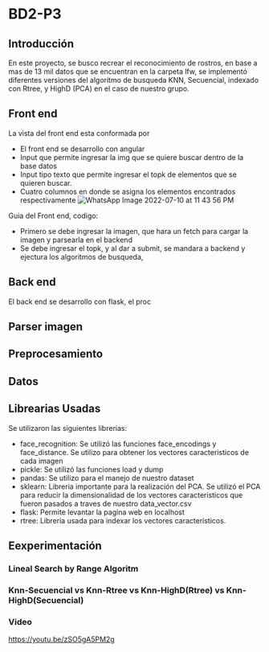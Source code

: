 # BD2-P3

## Introducción

En este proyecto, se busco recrear el reconocimiento de rostros, en base a mas de 13 mil datos que se encuentran en la carpeta lfw, se implementó diferentes versiones del algoritmo de busqueda KNN, Secuencial, indexado con Rtree, y HighD (PCA) en el caso de nuestro grupo.

## Front end
La vista del front end esta conformada por
* El front end se desarrollo con angular
* Input que permite ingresar la img que se quiere buscar dentro de la base datos
* Input tipo texto que permite ingresar el topk de elementos que se quieren buscar.
* Cuatro columnos en donde se asigna los elementos encontrados respectivamente 
![WhatsApp Image 2022-07-10 at 11 43 56 PM](https://user-images.githubusercontent.com/66433825/178191198-3df65a7e-ddae-4835-9544-06ae251b666d.jpeg)

Guia del Front end, codigo:
* Primero se debe ingresar la imagen, que hara un fetch para cargar la imagen y parsearla en el backend
* Se debe ingresar el topk, y al dar a submit, se mandara a backend y ejectura los algoritmos de busqueda,

## Back end
El back end se desarrollo con flask, el proc

## Parser imagen

## Preprocesamiento

## Datos 

## Librearias Usadas

 Se utilizaron las siguientes librerias:
 * face_recognition: Se utilizó las funciones face_encodings y face_distance. Se utilizo para obtener los vectores caracteristicos de cada imagen
 * pickle: Se utilizó las funciones load y dump
 * pandas: Se utilizo para el manejo de nuestro dataset
 * sklearn: Libreria importante para la realización del PCA. Se utilizó el PCA para reducir la dimensionalidad de los vectores caracteristicos que fueron pasados a traves de nuestro data_vector.csv
 * flask: Permite levantar la pagina web en localhost
 * rtree: Libreria usada para indexar los vectores caracteristicos.
 
## Eexperimentación

### Lineal Search by Range Algoritm 

### Knn-Secuencial vs Knn-Rtree vs Knn-HighD(Rtree) vs Knn-HighD(Secuencial)

### Video 
https://youtu.be/zSO5gA5PM2g
